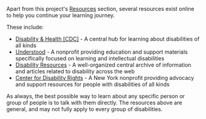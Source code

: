 Apart from this project's [Resources](#resources) section, several resources
exist online to help you continue your learning journey.

These include:

* [Disability & Health [CDC]](https://www.cdc.gov/ncbddd/disabilityandhealth/index.html) -
    A central hub for learning about disabilities of all kinds
* [Understood](https://www.understood.org/) -
    A nonprofit providing education and support materials specifically focused
    on learning and intellectual disabilities
* [Disability Resources](https://www.disabilityresources.org/) -
    A well-organized central archive of information and articles related to
    disability across the web
* [Center for Disability Rights](https://cdrnys.org/) -
    A New York nonprofit providing advocacy and support resources for people
    with disabilities of all kinds

As always, the best possible way to learn about any specific person or group of
people is to talk with them directly. The resources above are general, and may
not fully apply to every group of disabilities.
